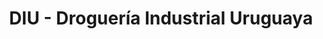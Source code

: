 ---
title: "DIU - Droguería Industrial Uruguaya"
url: /ciudad-de-la-costa/diu-drogueria-industrial-uruguaya/
shop: Drogerie
---